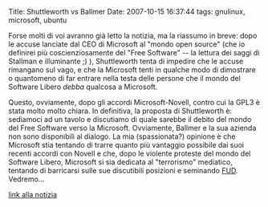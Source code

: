 Title: Shuttleworth vs Ballmer
Date:  2007-10-15 16:37:44
tags: gnulinux, microsoft, ubuntu

Forse molti di voi avranno già letto la notizia, ma la riassumo in breve: dopo
le accuse lanciate dal CEO di Microsoft al "mondo open source" (che io
definirei più coscienziosamente del "Free Software" -- la lettura dei saggi di
Stallman e illuminante ;) ), Shuttleworth tenta di impedire che le accuse
rimangano sul vago, e che la Microsoft tenti in qualche modo di dimostrare o
quantomeno di far entrare nella testa delle persone che il mondo del Software
Libero _debba_ qualcosa a Microsoft.


Questo, ovviamente, dopo gli
accordi Microsoft-Novell, contro cui la GPL3 è stata molto molto chiara. In
definitiva, la proposta di Shuttleworth è: sediamoci ad un tavolo e discutiamo
di quale sarebbe il debito del mondo del Free Software verso la Microsoft.
Ovviamente, Ballmer e la sua azienda non sono disponibili al dialogo. La mia
(spassionata?) opinione è che Microsoft stia tentando di trarre quanto più
vantaggio possibile dai suoi recenti accordi con Novell e che, dopo le
violente proteste del mondo del Software Libero, Microsoft si sia dedicata al
"terrorismo" mediatico, tentando di barricarsi sulle sue discutibili
posizioni e seminando [FUD][2]. Vedremo...

[link alla notizia][1]


   [1]: http://www.oneopensource.it/14/10/2007/shuttleworth-risponde-a-ballmer/

   [2]: http://en.wikipedia.org/wiki/Fear,_uncertainty_and_doubt

